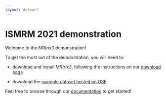 ```yaml
---
layout: default
---
```


# ISMRM 2021 demonstration

Welcome to the *MRtrix3* demonstration! 

To get the most out of the demonstration, you will need to:

- download and install *MRtrix3*, following the instructions on our [download page](/download)

- download the [example dataset hosted on OSF](https://osf.io/9ayz6/files/)

Feel free to browse through our [documentation](/documentation) to get started!

